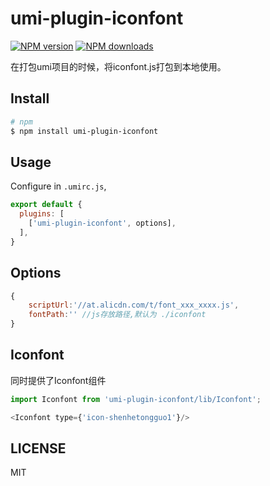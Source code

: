 # umi-plugin-iconfont

[![NPM version](https://img.shields.io/npm/v/iconfont.svg?style=flat)](https://npmjs.org/package/umi-plugin-iconfont)
[![NPM downloads](http://img.shields.io/npm/dm/iconfont.svg?style=flat)](https://npmjs.org/package/umi-plugin-iconfont)

在打包umi项目的时候，将iconfont.js打包到本地使用。

## Install

```bash
# npm 
$ npm install umi-plugin-iconfont
```

## Usage

Configure in `.umirc.js`,

```js
export default {
  plugins: [
    ['umi-plugin-iconfont', options],
  ],
}
```

## Options

``` js
{
    scriptUrl:'//at.alicdn.com/t/font_xxx_xxxx.js',
    fontPath:'' //js存放路径,默认为 ./iconfont
}
```

## Iconfont

同时提供了Iconfont组件

``` js
import Iconfont from 'umi-plugin-iconfont/lib/Iconfont';

<Iconfont type={'icon-shenhetongguo1'}/>
```


## LICENSE

MIT
